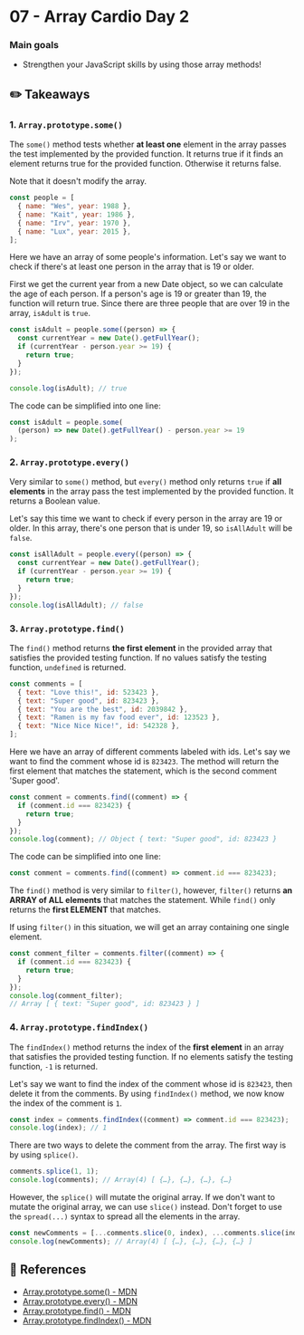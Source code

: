 # 07 - Array Cardio Day 2

### Main goals

- Strengthen your JavaScript skills by using those array methods!

## :pencil2: Takeaways

### 1. `Array.prototype.some()`

The `some()` method tests whether **at least one** element in the array passes the test implemented by the provided function. It returns true if it finds an element returns true for the provided function. Otherwise it returns false.

Note that it doesn't modify the array.

```javascript
const people = [
  { name: "Wes", year: 1988 },
  { name: "Kait", year: 1986 },
  { name: "Irv", year: 1970 },
  { name: "Lux", year: 2015 },
];
```

Here we have an array of some people's information. Let's say we want to check if there's at least one person in the array that is 19 or older.

First we get the current year from a new Date object, so we can calculate the age of each person. If a person's age is 19 or greater than 19, the function will return true. Since there are three people that are over 19 in the array, `isAdult` is `true`.

```javascript
const isAdult = people.some((person) => {
  const currentYear = new Date().getFullYear();
  if (currentYear - person.year >= 19) {
    return true;
  }
});

console.log(isAdult); // true
```

The code can be simplified into one line:

```javascript
const isAdult = people.some(
  (person) => new Date().getFullYear() - person.year >= 19
);
```

### 2. `Array.prototype.every()`

Very similar to `some()` method, but `every()` method only returns `true` if **all elements** in the array pass the test implemented by the provided function. It returns a Boolean value.

Let's say this time we want to check if every person in the array are 19 or older. In this array, there's one person that is under 19, so `isAllAdult` will be `false`.

```javascript
const isAllAdult = people.every((person) => {
  const currentYear = new Date().getFullYear();
  if (currentYear - person.year >= 19) {
    return true;
  }
});
console.log(isAllAdult); // false
```

### 3. `Array.prototype.find()`

The `find()` method returns **the first element** in the provided array that satisfies the provided testing function. If no values satisfy the testing function, `undefined` is returned.

```javascript
const comments = [
  { text: "Love this!", id: 523423 },
  { text: "Super good", id: 823423 },
  { text: "You are the best", id: 2039842 },
  { text: "Ramen is my fav food ever", id: 123523 },
  { text: "Nice Nice Nice!", id: 542328 },
];
```

Here we have an array of different comments labeled with ids. Let's say we want to find the comment whose id is `823423`. The method will return the first element that matches the statement, which is the second comment 'Super good'.

```javascript
const comment = comments.find((comment) => {
  if (comment.id === 823423) {
    return true;
  }
});
console.log(comment); // Object { text: "Super good", id: 823423 }
```

The code can be simplified into one line:

```javascript
const comment = comments.find((comment) => comment.id === 823423);
```

The `find()` method is very similar to `filter()`, however, `filter()` returns **an ARRAY of ALL elements** that matches the statement. While `find()` only returns the **first ELEMENT** that matches.

If using `filter()` in this situation, we will get an array containing one single element.

```javascript
const comment_filter = comments.filter((comment) => {
  if (comment.id === 823423) {
    return true;
  }
});
console.log(comment_filter);
// Array [ { text: "Super good", id: 823423 } ]
```

### 4. `Array.prototype.findIndex()`

The `findIndex()` method returns the index of the **first element** in an array that satisfies the provided testing function. If no elements satisfy the testing function, `-1` is returned.

Let's say we want to find the index of the comment whose id is `823423`, then delete it from the comments. By using `findIndex()` method, we now know the index of the comment is `1`.

```javascript
const index = comments.findIndex((comment) => comment.id === 823423);
console.log(index); // 1
```

There are two ways to delete the comment from the array. The first way is by using `splice()`.

```javascript
comments.splice(1, 1);
console.log(comments); // Array(4) [ {…}, {…}, {…}, {…}
```

However, the `splice()` will mutate the original array. If we don't want to mutate the original array, we can use `slice()` instead. Don't forget to use the `spread(...)` syntax to spread all the elements in the array.

```javascript
const newComments = [...comments.slice(0, index), ...comments.slice(index)];
console.log(newComments); // Array(4) [ {…}, {…}, {…}, {…} ]
```

## :book: References

- [Array.prototype.some() - MDN](https://developer.mozilla.org/en-US/docs/Web/JavaScript/Reference/Global_Objects/Array/some)
- [Array.prototype.every() - MDN](https://developer.mozilla.org/en-US/docs/Web/JavaScript/Reference/Global_Objects/Array/every)
- [Array.prototype.find() - MDN](https://developer.mozilla.org/en-US/docs/Web/JavaScript/Reference/Global_Objects/Array/find)
- [Array.prototype.findIndex() - MDN](https://developer.mozilla.org/en-US/docs/Web/JavaScript/Reference/Global_Objects/Array/findIndex)
